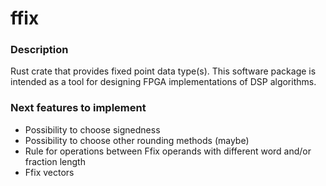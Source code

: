 # ffix

### Description
Rust crate that provides fixed point data type(s). This software package is intended as a tool for designing FPGA implementations of DSP algorithms.

### Next features to implement
- Possibility to choose signedness
- Possibility to choose other rounding methods (maybe)
- Rule for operations between Ffix operands with different word and/or fraction length
- Ffix vectors

